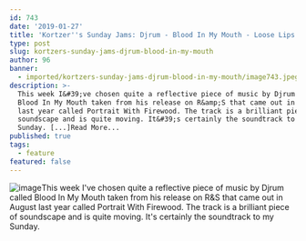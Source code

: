 ```yaml
---
id: 743
date: '2019-01-27'
title: 'Kortzer''s Sunday Jams: Djrum - Blood In My Mouth - Loose Lips'
type: post
slug: kortzers-sunday-jams-djrum-blood-in-my-mouth
author: 96
banner:
  - imported/kortzers-sunday-jams-djrum-blood-in-my-mouth/image743.jpeg
description: >-
  This week I&#39;ve chosen quite a reflective piece of music by Djrum called
  Blood In My Mouth taken from his release on R&amp;S that came out in August
  last year called Portrait With Firewood. The track is a brilliant piece of
  soundscape and is quite moving. It&#39;s certainly the soundtrack to my
  Sunday. [...]Read More...
published: true
tags:
  - feature
featured: false
---
```

![image](../imported/kortzers-sunday-jams-djrum-blood-in-my-mouth/image743.jpeg)This week I've chosen quite a reflective piece of music by Djrum called Blood In My Mouth taken from his release on R&S that came out in August last year called Portrait With Firewood. The track is a brilliant piece of soundscape and is quite moving. It's certainly the soundtrack to my Sunday.